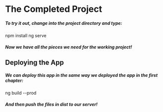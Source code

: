 # The Completed Project

##### To try it out, change into the project directory and type:

npm install
ng serve

##### Now we have all the pieces we need for the working project!

## Deploying the App

##### We can deploy this app in the same way we deployed the app in the first chapter:

ng build --prod

##### And then push the files in dist to our server!
